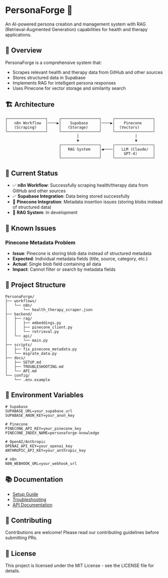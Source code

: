 # PersonaForge 🧠

An AI-powered persona creation and management system with RAG (Retrieval-Augmented Generation) capabilities for health and therapy applications.

## 🎯 Overview

PersonaForge is a comprehensive system that:
- Scrapes relevant health and therapy data from GitHub and other sources
- Stores structured data in Supabase
- Implements RAG for intelligent persona responses
- Uses Pinecone for vector storage and similarity search

## 🏗️ Architecture

```
┌─────────────────┐     ┌─────────────────┐     ┌─────────────────┐
│   n8n Workflow  │────▶│    Supabase     │────▶│    Pinecone     │
│   (Scraping)    │     │   (Storage)     │     │  (Vectors)      │
└─────────────────┘     └─────────────────┘     └─────────────────┘
                                │                         │
                                ▼                         ▼
                        ┌─────────────────┐     ┌─────────────────┐
                        │   RAG System    │◀────│   LLM (Claude/  │
                        │                 │     │    GPT-4)       │
                        └─────────────────┘     └─────────────────┘
```

## 🚀 Current Status

- ✅ **n8n Workflow**: Successfully scraping health/therapy data from GitHub and other sources
- ✅ **Supabase Integration**: Data being stored successfully
- 🔧 **Pinecone Integration**: Metadata insertion issues (storing blobs instead of structured data)
- 🚧 **RAG System**: In development

## 🐛 Known Issues

### Pinecone Metadata Problem
- **Issue**: Pinecone is storing blob data instead of structured metadata
- **Expected**: Individual metadata fields (title, source, category, etc.)
- **Actual**: Single blob field containing all data
- **Impact**: Cannot filter or search by metadata fields

## 📁 Project Structure

```
PersonaForge/
├── workflows/
│   └── n8n/
│       └── health_therapy_scraper.json
├── backend/
│   ├── rag/
│   │   ├── embeddings.py
│   │   ├── pinecone_client.py
│   │   └── retrieval.py
│   └── api/
│       └── main.py
├── scripts/
│   ├── fix_pinecone_metadata.py
│   └── migrate_data.py
├── docs/
│   ├── SETUP.md
│   ├── TROUBLESHOOTING.md
│   └── API.md
└── config/
    └── .env.example
```

## 🔧 Environment Variables

```env
# Supabase
SUPABASE_URL=your_supabase_url
SUPABASE_ANON_KEY=your_anon_key

# Pinecone
PINECONE_API_KEY=your_pinecone_key
PINECONE_INDEX_NAME=personaforge-knowledge

# OpenAI/Anthropic
OPENAI_API_KEY=your_openai_key
ANTHROPIC_API_KEY=your_anthropic_key

# n8n
N8N_WEBHOOK_URL=your_webhook_url
```

## 📚 Documentation

- [Setup Guide](docs/SETUP.md)
- [Troubleshooting](docs/TROUBLESHOOTING.md)
- [API Documentation](docs/API.md)

## 🤝 Contributing

Contributions are welcome! Please read our contributing guidelines before submitting PRs.

## 📄 License

This project is licensed under the MIT License - see the LICENSE file for details.
